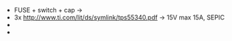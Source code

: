 * FUSE + switch + cap ->
* 3x http://www.ti.com/lit/ds/symlink/tps55340.pdf -> 15V max 15A, SEPIC
* 
*

